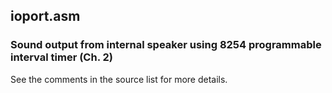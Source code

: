 ## ioport.asm
### Sound output from internal speaker using 8254 programmable interval timer (Ch. 2)

See the comments in the source list for more details.
